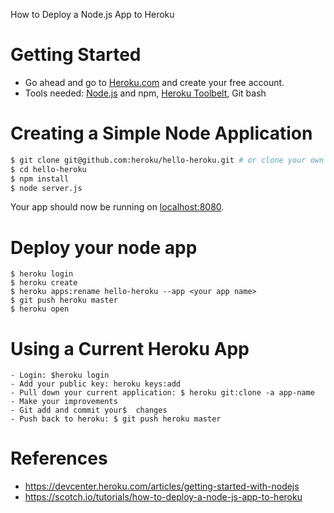 How to Deploy a Node.js App to Heroku
# Getting Started
- Go ahead and go to [Heroku.com](Heroku.com) and create your free account.
- Tools needed: [Node.js](http://nodejs.org/) and npm, [Heroku Toolbelt](https://toolbelt.heroku.com/), Git bash

# Creating a Simple Node Application

```sh
$ git clone git@github.com:heroku/hello-heroku.git # or clone your own fork
$ cd hello-heroku
$ npm install
$ node server.js
```

Your app should now be running on [localhost:8080](http://localhost:8080/).

# Deploy your node app

```
$ heroku login
$ heroku create
$ heroku apps:rename hello-heroku --app <your app name>
$ git push heroku master
$ heroku open
```

# Using a Current Heroku App

```
- Login: $heroku login
- Add your public key: heroku keys:add
- Pull down your current application: $ heroku git:clone -a app-name
- Make your improvements
- Git add and commit your$  changes
- Push back to heroku: $ git push heroku master
```

# References
- https://devcenter.heroku.com/articles/getting-started-with-nodejs
- https://scotch.io/tutorials/how-to-deploy-a-node-js-app-to-heroku
